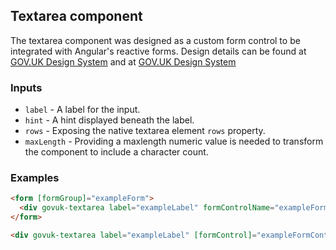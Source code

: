 ## Textarea component

The textarea component was designed as a custom form control to be integrated with Angular's reactive forms.
Design details can be found at [GOV.UK Design System](https://design-system.service.gov.uk/components/textarea/)
and at [GOV.UK Design System](https://design-system.service.gov.uk/components/character-count/)

### Inputs

- `label` - A label for the input.
- `hint` - A hint displayed beneath the label.
- `rows` - Exposing the native textarea element `rows` property.
- `maxLength` - Providing a maxlength numeric value is needed to transform the component to include a character count.

### Examples

```html
<form [formGroup]="exampleForm">
  <div govuk-textarea label="exampleLabel" formControlName="exampleFormControlName" hint="exampleHint"></div>
</form>
```

```html
<div govuk-textarea label="exampleLabel" [formControl]="exampleFormControl" hint="exampleHint"></div>
```

